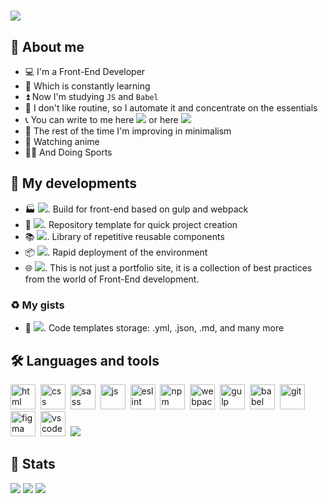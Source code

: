 # [![](https://readme-typing-svg.demolab.com?font=Fira+Code&weight=800&size=40&duration=2000&pause=800&color=8800FF&repeat=false&width=800&height=80&lines=Hello+%F0%9F%A4%99%2C+i'm+Nikita+Almanov)](https://git.io/typing-svg)

## 🚶 About me

- 💻 I'm a Front-End Developer
- 📑 Which is constantly learning
- ⏫ Now I'm studying `JS` and `Babel`
- 🧠 I don't like routine, so I automate it and concentrate on the essentials
- 📞 You can write to me here [![](https://img.shields.io/badge/nikkeyl-blue?style=flat&logo=Telegram&logoColor=white)](https://t.me/nikkeyl) or here [![](https://img.shields.io/badge/nikkeyl-red?style=flat&logo=Gmail&logoColor=white)](mailto:nikkeyl.dev@gmail.com)
- 🌿 The rest of the time I'm improving in minimalism
- 👀 Watching anime
- 🚴‍♂️ And Doing Sports

## 💾 My developments

- 🏭 [![](https://img.shields.io/badge/Illicit-80f)](https://github.com/nikkeyl/Illicit). Build for front-end based on gulp and webpack
- 🔄 [![](https://img.shields.io/badge/Boilerplate-illicit-purple)](https://github.com/nikkeyl/Boilerplate-illicit). Repository template for quick project creation
- 📚 [![](https://img.shields.io/badge/RRC-orange)](https://github.com/nikkeyl/RRC). Library of repetitive reusable components
- 📦 [![](https://img.shields.io/badge/devpack-yellow)](https://github.com/nikkeyl/devpack). Rapid deployment of the environment
- 🌐 [![](https://img.shields.io/badge/nikkeyl-blue)](https://nikkeyl.github.io.nikkeyl). This is not just a portfolio site, it is a collection of best practices from the world of Front-End development.

### ♻️ My gists
- 🔄 [![](https://img.shields.io/badge/gists-darkgreen)](https://gist.github.com/nikkeyl). Code templates storage: .yml, .json, .md, and many more

## 🛠️ Languages and tools

<img src="https://cdn.jsdelivr.net/gh/devicons/devicon/icons/html5/html5-plain-wordmark.svg" width="40" height="40" title="html">&nbsp;
<img src="https://cdn.jsdelivr.net/gh/devicons/devicon/icons/css3/css3-plain-wordmark.svg" width="40" height="40" title="css">&nbsp;
<img src="https://cdn.jsdelivr.net/gh/devicons/devicon/icons/sass/sass-original.svg" width="40" height="40" title="sass">&nbsp;
<img src="https://cdn.jsdelivr.net/gh/devicons/devicon/icons/javascript/javascript-original.svg" width="40" height="40" title="js">&nbsp;
<img src="https://cdn.jsdelivr.net/gh/devicons/devicon/icons/eslint/eslint-original.svg" width="40" height="40" title="eslint">&nbsp;
<img src="https://cdn.jsdelivr.net/gh/devicons/devicon/icons/npm/npm-original-wordmark.svg" width="40" height="40" title="npm">&nbsp;
<img src="https://cdn.jsdelivr.net/gh/devicons/devicon/icons/webpack/webpack-original.svg" width="40" height="40" title="webpack">&nbsp;
<img src="https://cdn.jsdelivr.net/gh/devicons/devicon/icons/gulp/gulp-plain.svg" width="40" height="40" title="gulp">&nbsp;
<img src="https://cdn.jsdelivr.net/gh/devicons/devicon/icons/babel/babel-original.svg" width="40" height="40" title="babel">&nbsp;
<img src="https://cdn.jsdelivr.net/gh/devicons/devicon/icons/git/git-original.svg" width="40" height="40" title="git">&nbsp;
<img src="https://cdn.jsdelivr.net/gh/devicons/devicon/icons/figma/figma-original.svg" width="40" height="40" title="figma">&nbsp;
<img src="https://cdn.jsdelivr.net/gh/devicons/devicon/icons/vscode/vscode-original.svg" width="40" height="40" title="vscode">&nbsp;
[![](https://img.shields.io/badge/more-green)](https://nikkeyl.github.io/nikkeyl)&nbsp;

## 📶 Stats

![](http://github-profile-summary-cards.vercel.app/api/cards/profile-details?username=nikkeyl&theme=2077)
![](http://github-profile-summary-cards.vercel.app/api/cards/repos-per-language?username=nikkeyl&theme=2077)
![](http://github-profile-summary-cards.vercel.app/api/cards/stats?username=nikkeyl&theme=2077)
